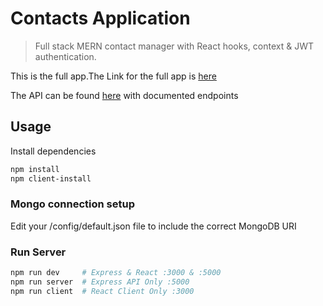 # Contacts Application

> Full stack MERN contact manager with React hooks, context & JWT authentication.

This is the full app.The Link for the full app is [here](https://immense-peak-81914.herokuapp.com/login)

The API can be found [here](https://github.com/bradtraversy/contact_keeper_api) with documented endpoints

## Usage

Install dependencies

```bash
npm install
npm client-install
```

### Mongo connection setup

Edit your /config/default.json file to include the correct MongoDB URI

### Run Server

```bash
npm run dev     # Express & React :3000 & :5000
npm run server  # Express API Only :5000
npm run client  # React Client Only :3000
